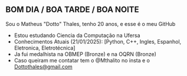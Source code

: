 ## BOM DIA / BOA TARDE / BOA NOITE

Sou o Matheus "Dotto" Thales, tenho 20 anos, e esse é o meu GitHub

- Estou estudando Ciencia da Computação na Ufersa
- Conhecimentos Atuais (21/01/2025): [Python, C++, Ingles, Espanhol, Eletronica, Eletrotécnica]
- Ja fui medalhista na OBMEP (Bronze) e na OQRN (Bronze)
- Caso queiram me contatar tem o @Mthalito no insta e o Dottothales@gmail.com
  



 

